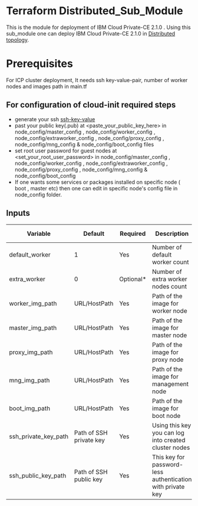 	
# Terraform Distributed_Sub_Module

This is the module for deployment of IBM Cloud Private-CE 2.1.0 . Using this sub_module one can deploy IBM Cloud Private-CE 2.1.0 in [Distributed topology][1].

[1]: https://www.ibm.com/developerworks/community/blogs/5092bd93-e659-4f89-8de2-a7ac980487f0/entry/Availability_considerations_for_single_ICP_cluster_topologies?lang=en

# Prerequisites

For ICP cluster deployment, It needs ssh key-value-pair, number of worker nodes and images path in main.tf

## For configuration of cloud-init required steps

- generate your ssh [ssh-key-value](https://www.digitalocean.com/community/tutorials/how-to-set-up-ssh-keys-on-ubuntu-1604) 
- past your public key(.pub) at <paste_your_public_key_here> in node_config/master_config , node_config/worker_config , node_config/extraworker_config , node_config/proxy_config , node_config/mng_config & node_config/boot_config files
- set root user password for guest nodes at <set_your_root_user_password> in node_config/master_config , node_config/worker_config , node_config/extraworker_config , node_config/proxy_config , node_config/mng_config & node_config/boot_config
- If one wants some services or packages installed on specific node ( boot , master etc) then one can edit in specific node's config file in node_config folder. 

## Inputs
| Variable           | Default       |Required| Description                            |File Location
|--------------------|---------------|--------|----------------------------------------|--------
|default_worker      |1              |Yes    |Number of default worker count|main.tf
|extra_worker          | 0              |Optional*     |Number of extra worker nodes count  |main.tf
|worker_img_path          | URL/HostPath        |Yes     |Path of the image for worker node | main.tf
|master_img_path          |    URL/HostPath        |Yes     |Path of the image for master node | main.tf
|proxy_img_path          |    URL/HostPath        |Yes     |Path of the image for proxy node | main.tf
|mng_img_path          |    URL/HostPath        |Yes     |Path of the image for management node | main.tf
|boot_img_path          |    URL/HostPath        |Yes     |Path of the image for boot node | main.tf
|ssh_private_key_path          |  Path of SSH private key |Yes |Using this key you can log into created cluster nodes  |main.tf
|ssh_public_key_path          |  Path of SSH public key |Yes  |This key for password-less authentication with private key |main.tf
